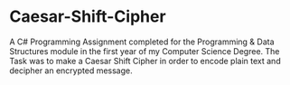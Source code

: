 # Caesar-Shift-Cipher
A C# Programming Assignment completed for the Programming &amp; Data Structures module in the first year of my Computer Science Degree. The Task was to make a Caesar Shift Cipher in order to  encode plain text and decipher an encrypted message.
